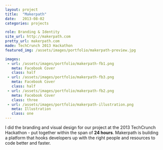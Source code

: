 ```yaml
---
layout: project
title:  "Makerpath"
date:   2013-08-02
categories: projects

role: Branding & Identity
site_url: http://makerpath.com
pretty_url: makerpath.com
made: TechCrunch 2013 Hackathon
featured_img: /assets/images/portfolio/makerpath-preview.jpg

images:
 - url: /assets/images/portfolio/makerpath-fb1.png
   meta: Facebook Cover 
   class: half
 - url: /assets/images/portfolio/makerpath-fb3.png
   meta: Facebook Cover 
   class: half
 - url: /assets/images/portfolio/makerpath-fb2.png
   meta: Facebook Cover 
   class: three
 - url: /assets/images/portfolio/makerpath-illustration.png
   meta: Illustration
   class: one
---
```


I did the branding and visual design for our project at the 2013 TechCrunch Hackathon - put together within the span of **24 hours**. Makerpath is building a platform that hooks developers up with the right people and resources to code better and faster.

